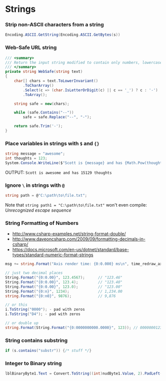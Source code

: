 # Strings
### Strip non-ASCII characters from a string
```cs
Encoding.ASCII.GetString(Encoding.ASCII.GetBytes(s))
```

### Web-Safe URL string
```cs
/// <summary>
/// Return the input string modified to contain only numbers, lowercase letters, hyphens, and underscores.
/// </summary>
private string WebSafe(string text)
{
    char[] chars = text.ToLowerInvariant()
        .ToCharArray()
        .Select(c => (char.IsLetterOrDigit(c) || c == '_') ? c : '-')
        .ToArray();

    string safe = new(chars);

    while (safe.Contains("--"))
        safe = safe.Replace("--", "-");

    return safe.Trim('-');
}
```

### Place variables in strings with `$` and `{}`

```C#
string message = "awesome";
int thoughts = 123;
System.Console.WriteLine($"Scott is {message} and has {Math.Pow(thoughts, 2)} thoughts");
```
OUTPUT: `Scott is awesome and has 15129 thoughts`

### Ignore `\` in strings with `@`
```C#
string path = @"C:\path\to\file.txt";
```

Note that `string path1 = "C:\path\to\file.txt"` won't even compile: _Unrecognized escape sequence_

### String Formatting of Numbers
* http://www.csharp-examples.net/string-format-double/
* http://www.daveoncsharp.com/2009/09/formatting-decimals-in-csharp/
* https://docs.microsoft.com/en-us/dotnet/standard/base-types/standard-numeric-format-strings

```c#
msg += string.Format("Axis render time: {0:0.000} ms\n", time_redraw_axis_ms);
```

```c#
// just two decimal places
String.Format("{0:0.00}", 123.4567);      // "123.46"
String.Format("{0:0.00}", 123.4);         // "123.40"
String.Format("{0:0.00}", 123.0);         // "123.00"
String.Format("{0:n}", 1234);             // 1,234.00
string.Format("{0:n0}", 9876);            // 9,876

// or this
i.ToString("0000"); - pad with zeros
i.ToString("D4"); - pad with zeros

// or double up
string.Format(String.Format("{0:0000000000.0000}", 123)); // 0000000123.0000
```

### String contains substring
```cs
if (s.contains("substr")) {/* stuff */}
```

### Integer to Binary string
```cs
lblBinaryByte1.Text = Convert.ToString((int)nudByte1.Value, 2).PadLeft(8, '0'); 
```
